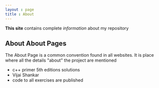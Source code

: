 ```yaml
---
layout : page
title : About
---
```


**This site** contains complete *information* about my repository

## About About Pages

The About Page is a common convention found in all websites.
It is place where all the details "about" the project are mentioned

- c++ primer 5th editions solutions
- Vijai Shankar
- code to all exercises are published



